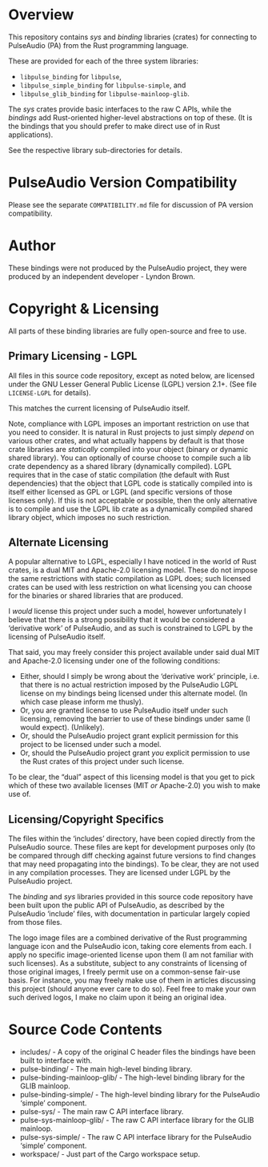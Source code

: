 Overview
========

This repository contains *sys* and *binding* libraries (crates) for connecting to PulseAudio (PA)
from the Rust programming language.

These are provided for each of the three system libraries:
 * `libpulse_binding` for `libpulse`,
 * `libpulse_simple_binding` for `libpulse-simple`, and
 * `libpulse_glib_binding` for `libpulse-mainloop-glib`.

The *sys* crates provide basic interfaces to the raw C APIs, while the *bindings* add Rust-oriented
higher-level abstractions on top of these. (It is the bindings that you should prefer to make direct
use of in Rust applications).

See the respective library sub-directories for details.

PulseAudio Version Compatibility
================================

Please see the separate `COMPATIBILITY.md` file for discussion of PA version compatibility.

Author
======

These bindings were not produced by the PulseAudio project, they were produced by an independent
developer - Lyndon Brown.

Copyright & Licensing
=====================

All parts of these binding libraries are fully open-source and free to use.

## Primary Licensing - LGPL

All files in this source code repository, except as noted below, are licensed under the GNU Lesser
General Public License (LGPL) version 2.1+. (See file `LICENSE-LGPL` for details).

This matches the current licensing of PulseAudio itself.

Note, compliance with LGPL imposes an important restriction on use that you need to consider. It is
natural in Rust projects to just simply *depend* on various other crates, and what actually happens
by default is that those crate libraries are *statically* compiled into your object (binary or
dynamic shared library). You can optionally of course choose to compile such a lib crate dependency
as a shared library (dynamically compiled). LGPL requires that in the case of static compilation
(the default with Rust dependencies) that the object that LGPL code is statically compiled into is
itself either licensed as GPL or LGPL (and specific versions of those licenses only). If this is not
acceptable or possible, then the only alternative is to compile and use the LGPL lib crate as a
dynamically compiled shared library object, which imposes no such restriction.

## Alternate Licensing

A popular alternative to LGPL, especially I have noticed in the world of Rust crates, is a dual MIT
and Apache-2.0 licensing model. These do not impose the same restrictions with static compilation as
LGPL does; such licensed crates can be used with less restriction on what licensing you can choose
for the binaries or shared libraries that are produced.

I *would* license this project under such a model, however unfortunately I believe that there is a
strong possibility that it would be considered a ‘derivative work’ of PulseAudio, and as such is
constrained to LGPL by the licensing of PulseAudio itself.

That said, you may freely consider this project available under said dual MIT and Apache-2.0
licensing under one of the following conditions:
 - Either, should I simply be wrong about the ‘derivative work’ principle, i.e. that there is no
   actual restriction imposed by the PulseAudio LGPL license on my bindings being licensed under
   this alternate model. (In which case please inform me thusly).
 - Or, you are granted license to use PulseAudio itself under such licensing, removing the barrier
   to use of these bindings under same (I would expect). (Unlikely).
 - Or, should the PulseAudio project grant explicit permission for this project to be licensed under
   such a model.
 - Or, should the PulseAudio project grant *you* explicit permission to use the Rust crates of this
   project under such license.

To be clear, the “dual” aspect of this licensing model is that you get to pick which of these two
available licenses (MIT *or* Apache-2.0) you wish to make use of.

## Licensing/Copyright Specifics

The files within the ‘includes’ directory, have been copied directly from the PulseAudio source.
These files are kept for development purposes only (to be compared through diff checking against
future versions to find changes that may need propagating into the bindings). To be clear, they are
not used in any compilation processes. They are licensed under LGPL by the PulseAudio project.

The *binding* and *sys* libraries provided in this source code repository have been built upon the
public API of PulseAudio, as described by the PulseAudio ‘include’ files, with documentation in
particular largely copied from those files.

The logo image files are a combined derivative of the Rust programming language icon and the
PulseAudio icon, taking core elements from each. I apply no specific image-oriented license upon
them (I am not familiar with such licenses). As a substitute, subject to any constraints of
licensing of those original images, I freely permit use on a common-sense fair-use basis. For
instance, you may freely make use of them in articles discussing this project (should anyone ever
care to do so). Feel free to make your own such derived logos, I make no claim upon it being an
original idea.

Source Code Contents
====================

 - includes/                    - A copy of the original C header files the bindings have been built
                                  to interface with.
 - pulse-binding/               - The main high-level binding library.
 - pulse-binding-mainloop-glib/ - The high-level binding library for the GLIB mainloop.
 - pulse-binding-simple/        - The high-level binding library for the PulseAudio ‘simple’
                                  component.
 - pulse-sys/                   - The main raw C API interface library.
 - pulse-sys-mainloop-glib/     - The raw C API interface library for the GLIB mainloop.
 - pulse-sys-simple/            - The raw C API interface library for the PulseAudio ‘simple’
                                  component.
 - workspace/                   - Just part of the Cargo workspace setup.
